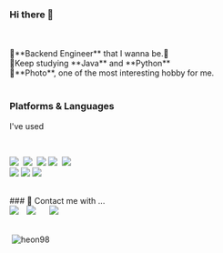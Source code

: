 ### Hi there 👋
<br>


        
<br/>
🛴**Backend Engineer** that I wanna be.🏁<br>
🔎Keep studying **Java** and **Python**<br>
📸**Photo**, one of the most interesting hobby for me.<br></br>



### Platforms & Languages
I've used

<br>
<p> 
    <img src="https://img.shields.io/badge/Java-007396?style=flat&logo=OpenJDK&logoColor=white"/></a>&nbsp 
    <img src="https://img.shields.io/badge/Python-3766AB?style=flat-square&logo=Python&logoColor=white"/></a>&nbsp 
    <img src="https://img.shields.io/badge/Mysql-E6B91E?style=flat-square&logo=MySql&logoColor=white"/></a>
    <img src="https://img.shields.io/badge/Javascript-ffb13b?style=flat-square&logo=javascript&logoColor=white"/></a>&nbsp
    <img src="https://img.shields.io/badge/css-1572B6?style=flat-square&logo=css3&logoColor=white"/></a>&nbsp
    <br>
    <img src="https://img.shields.io/badge/Eclipse%20IDE-2C2255.svg?&style=for-the-badge&logo=Eclipse%20IDE&logoColor=white"/>
    <img src="https://img.shields.io/badge/Visual%20Studio%20Code-007ACC.svg?&style=for-the-badge&logo=Visual%20Studio%20Code&logoColor=white"/>
    <img src="https://img.shields.io/badge/Jupyter%20Notebook-F37626?style=for-the-badge&logo=Jupyter&logoColor=white"/></a> &nbsp;
</p>
<br>
### 💬 Contact me with ...<br>
<a href="mailto:fogjs8424@gmail.com" target="_blank">
        <img src="https://img.shields.io/badge/fogjs8424@gmail.com-EA4335?style=flat-square&logo=Gmail&logoColor=white"/></a>
<a href="https://mail.naver.com/">
        <img src="https://img.shields.io/badge/%F0%9F%93%A7-duafogjs%40naver.com-yellowgreen" style="height : auto; margin-left : 10px; margin-right : 10px;"/></a>
<a href="https://www.instagram.com/rh_plus_sc/">
        <img src="http://img.shields.io/badge/-Instagram-black?style=flat&logo=Instagram&link=https://www.instagram.com/rh_plus_sc/" style="height : auto; margin-left : 10px; margin-right : 10px;"/></a><br><br>

<p>&nbsp;<img align="center" src="https://github-readme-stats.vercel.app/api?username=heon98&show_icons=true&locale=en" alt="heon98" /></p>


